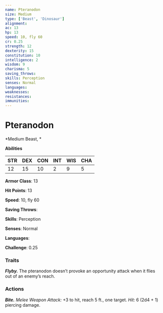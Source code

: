 ```yaml
---
name: Pteranodon
size: Medium
type: ['Beast', 'Dinosaur']
alignment: 
ac: 13
hp: 13
speed: 10, fly 60
cr: 0.25
strength: 12
dexterity: 15
constitution: 10
intelligence: 2
wisdom: 9
charisma: 5
saving_throws: 
skills: Perception
senses: Normal
languages: 
weaknesses:
resistances:
immunities:
---
```


# Pteranodon

*Medium Beast, *

**Abilities**

| STR | DEX | CON | INT | WIS | CHA |
| --- | --- | --- | --- | --- | --- |
| 12 | 15 | 10 | 2 | 9 | 5 |

**Armor Class**: 13

**Hit Points**: 13

**Speed**: 10, fly 60

**Saving Throws**: 

**Skills**: Perception

**Senses**: Normal

**Languages**: 

**Challenge**: 0.25


### Traits
***Flyby.*** The pteranodon doesn’t provoke an opportunity attack when it flies out of an enemy’s reach.

### Actions
***Bite.*** *Melee Weapon Attack:* +3 to hit, reach 5 ft., one target. *Hit:* 6 (2d4 + 1) piercing damage.
